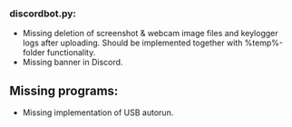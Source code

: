### discordbot.py:
- Missing deletion of screenshot & webcam image files and keylogger logs after uploading. Should be implemented together with %temp%-folder functionality.
- Missing banner in Discord.

## Missing programs:
- Missing implementation of USB autorun.
